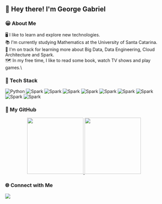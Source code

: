 ## 👋 Hey there! I'm George Gabriel

### 😀 About Me

🖥️ I like to learn and explore new technologies.\
📚 I'm currently studying Mathematics at the University of Santa Catarina.\
🚀 I'm on track for learning more about Big Data, Data Engineering, Cloud Architecture and Spark.\
🗺️ In my free time, I like to read some book, watch TV shows and play games.\



### 🧠 Tech Stack

![Python](https://img.shields.io/badge/-Python-05122A?style=flat&logo=python)
![Spark](https://img.shields.io/badge/-Spark-000000?style=flat&logo=apache-spark)
![Spark](https://img.shields.io/badge/-SQL-000000?style=flat&logo=microsoft-sql-server)
![Spark](https://img.shields.io/badge/-Git-000000?style=flat&logo=git)
![Spark](https://img.shields.io/badge/-Github-000000?style=flat&logo=github)
![Spark](https://img.shields.io/badge/-MongoDB-000000?style=flat&logo=mongodb)
![Spark](https://img.shields.io/badge/-Microsoft%20Azure-000000?style=flat&logo=microsoft-azure)
![Spark](https://img.shields.io/badge/-Ubuntu-000000?style=flat&logo=ubuntu)
![Spark](https://img.shields.io/badge/-PyCharm-000000?style=flat&logo=pycharm)
![Spark](https://img.shields.io/badge/-VS%20code-000000?style=flat&logo=visual-studio-code)

###  📜 My GitHub

<p align="center">
<a href="https://github.com/geo-gabriel">
  <img height="180em" src="https://github-readme-stats-eight-theta.vercel.app/api?username=geo-gabriel&show_icons=true&theme=algolia&include_all_commits=true&count_private=true"/>
  <img height="180em" src="https://github-readme-stats-eight-theta.vercel.app/api/top-langs/?username=geo-gabriel&layout=compact&langs_count=8&theme=algolia"/>
</a>
</p>

### 🌐 Connect with Me

<p align="center">

<a href="https://linkedin.com/in/geo-gabriel"><img src="https://img.shields.io/badge/-George%20Gabriel-0077B5?style=flat&logo=Linkedin&logoColor=white"/></a>

</p>
